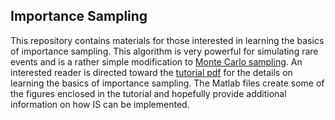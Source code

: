 ## Importance Sampling

This repository contains materials for those interested in learning the basics of importance sampling. This algorithm is very powerful for simulating rare events and is a rather simple modification to [Monte Carlo sampling](https://github.com/natsan91/Monte_Carlo_in_Parallel). An interested reader is directed toward the [tutorial pdf](https://github.com/natsan91/Importance_Sampling/blob/master/Importance_Sampling_Tutorial.pdf) for the details on learning the basics of importance sampling. The Matlab files create some of the figures enclosed in the tutorial and hopefully provide additional information on how IS can be implemented.

